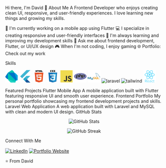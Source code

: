 Hi there, I'm David 👋
About Me
A Frontend Developer who enjoys creating clean UI, responsive, and user-friendly experiences. I love learning new things and growing my skills.

🔭 I'm currently working on a mobile app using Flutter
💻 I specialize in creating responsive and user-friendly interfaces
🌱 I'm always learning and improving my development skills
💬 Ask me about frontend development, Flutter, or UI/UX design
🎮 When I'm not coding, I enjoy gaming
🌐 Portfolio: Check out my work

Skills
<p align="left">
  <img src="https://raw.githubusercontent.com/devicons/devicon/master/icons/dart/dart-original.svg" alt="dart" width="40" height="40"/>
  <img src="https://raw.githubusercontent.com/devicons/devicon/master/icons/flutter/flutter-original.svg" alt="flutter" width="40" height="40"/>
  <img src="https://raw.githubusercontent.com/devicons/devicon/master/icons/html5/html5-original-wordmark.svg" alt="html5" width="40" height="40"/>
  <img src="https://raw.githubusercontent.com/devicons/devicon/master/icons/css3/css3-original-wordmark.svg" alt="css3" width="40" height="40"/>
  <img src="https://raw.githubusercontent.com/devicons/devicon/master/icons/javascript/javascript-original.svg" alt="javascript" width="40" height="40"/>
  <img src="https://raw.githubusercontent.com/devicons/devicon/master/icons/php/php-original.svg" alt="php" width="40" height="40"/>
  <img src="https://raw.githubusercontent.com/devicons/devicon/master/icons/mysql/mysql-original-wordmark.svg" alt="mysql" width="40" height="40"/>
  <img src="https://cdn.jsdelivr.net/gh/devicons/devicon/icons/laravel/laravel-plain.svg" alt="laravel" width="40" height="40"/>
  <img src="https://cdn.jsdelivr.net/gh/devicons/devicon/icons/tailwindcss/tailwindcss-plain.svg" alt="tailwind" width="40" height="40"/>
  <img src="https://raw.githubusercontent.com/devicons/devicon/master/icons/react/react-original-wordmark.svg" alt="react" width="40" height="40"/>
</p>
Featured Projects
Flutter Mobile App
A mobile application built with Flutter featuring responsive UI and smooth user experience.
Frontend Portfolio
My personal portfolio showcasing my frontend development projects and skills.
Laravel Web Application
A web application built with Laravel and MySQL with clean and modern UI design.
GitHub Stats
<p align="center">
  <img src="https://github-readme-stats.vercel.app/api?username=yourusername&show_icons=true&theme=tokyonight" alt="GitHub Stats" />
</p>
<p align="center">
  <img src="https://github-readme-streak-stats.herokuapp.com/?user=yourusername&theme=tokyonight" alt="GitHub Streak" />
</p>
Connect With Me
<p align="left">
  <a href="https://www.linkedin.com/in/%E1%9E%9F%E1%9E%BB%E1%9E%9C%E1%9E%8E%E1%9F%92%E1%9E%8E-%E1%9E%8A%E1%9F%81%E1%9E%9C%E1%9E%B8%E1%9E%8F-834a07324/" target="blank"><img align="center" src="https://raw.githubusercontent.com/rahuldkjain/github-profile-readme-generator/master/src/images/icons/Social/linked-in-alt.svg" alt="LinkedIn" height="30" width="40" /></a>
  <a href="https://portfolio-seven-sigma-27.vercel.app" target="blank"><img align="center" src="https://cdn-icons-png.flaticon.com/512/5602/5602732.png" alt="Portfolio Website" height="30" width="40" /></a>
</p>

⭐️ From David
